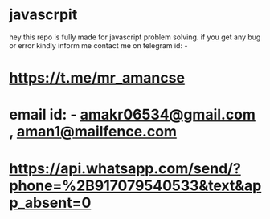 # javascrpit

hey this repo is fully made for javascript problem solving.
if you get any bug or error kindly inform me
contact me on telegram id: - 

# https://t.me/mr_amancse
#               email id: - amakr06534@gmail.com , aman1@mailfence.com
#               https://api.whatsapp.com/send/?phone=%2B917079540533&text&app_absent=0